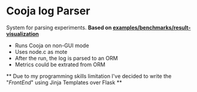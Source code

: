 # Cooja log Parser

System for parsing experiments.
**Based on [examples/benchmarks/result-visualization](https://github.com/contiki-ng/contiki-ng/tree/develop/examples/benchmarks/result-visualization)**


- Runs Cooja on non-GUI mode
- Uses node.c as mote
- After the run, the log is parsed to an ORM
- Metrics could be extrated from ORM


** Due to my programming skills limitation I've decided to write the "_FrontEnd_" using Jinja Templates over Flask **
